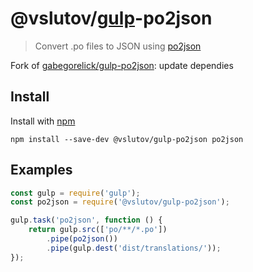 # @vslutov/[gulp](http://gulpjs.com)-po2json

> Convert .po files to JSON using [po2json](https://github.com/mikeedwards/po2json)

Fork of [gabegorelick/gulp-po2json](https://github.com/gabegorelick/gulp-po2json): update dependies

## Install

Install with [npm](https://npmjs.org/package/@vslutov/gulp-po2json)

```
npm install --save-dev @vslutov/gulp-po2json po2json
```

## Examples

```js
const gulp = require('gulp');
const po2json = require('@vslutov/gulp-po2json');

gulp.task('po2json', function () {
    return gulp.src(['po/**/*.po'])
        .pipe(po2json())
        .pipe(gulp.dest('dist/translations/'));
});
```
